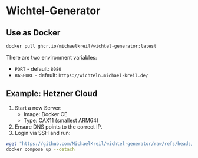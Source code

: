 # Wichtel-Generator

## Use as Docker

```bash
docker pull ghcr.io/michaelkreil/wichtel-generator:latest
```

There are two environment variables:
- `PORT` - default: `8080`
- `BASEURL` - default: `https://wichteln.michael-kreil.de/`

## Example: Hetzner Cloud

1. Start a new Server:
   - Image: Docker CE
   - Type: CAX11 (smallest ARM64)
2. Ensure DNS points to the correct IP.
3. Login via SSH and run:
```bash
wget "https://github.com/MichaelKreil/wichtel-generator/raw/refs/heads/main/compose.yaml"
docker compose up --detach
```
